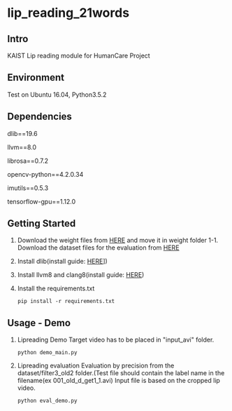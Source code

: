 # lip_reading_21words

## Intro

KAIST Lip reading module for HumanCare Project

## Environment
Test on Ubuntu 16.04, Python3.5.2

## Dependencies

dlib==19.6

llvm==8.0

librosa==0.7.2

opencv-python==4.2.0.34

imutils==0.5.3

tensorflow-gpu==1.12.0


## Getting Started


1. Download the weight files from [HERE](https://drive.google.com/drive/folders/1IceOnEoW1OQu7fANmqYhvnxb-_uaD2xx?usp=sharing) and move it in weight folder
1-1. Download the dataset files for the evaluation from [HERE](https://drive.google.com/drive/folders/1bcwZivP9TZ6pSN2ugYsEVvlpN8b4njN0?usp=sharing)


2. Install dlib(install guide: [HERE](http://learnopencv.com/install-dlib-on-ubuntu)])


3. Install llvm8 and clang8(install guide: [HERE](https://stackoverflow.com/questions/58242715/cabbit-install-llvm-9-or-clang-0-on-ubuntu-16-04))

4. Install the requirements.txt
    ```
    pip install -r requirements.txt
    ```


## Usage - Demo

1. Lipreading Demo
    Target video has to be placed in "input_avi" folder.

    ```
    python demo_main.py
    ```
    
2. Lipreading evaluation
    Evaluation by precision from the dataset/filter3_old2 folder.(Test file should contain the label name in the filename(ex 001_old_d_get1_1.avi)
    Input file is based on the cropped lip video.
    
    ```
    python eval_demo.py
    ```
    
    




